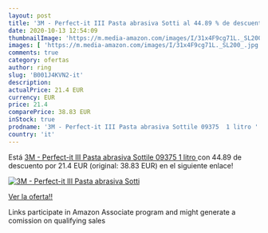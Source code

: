```yaml
---
layout: post
title: '3M - Perfect-it III Pasta abrasiva Sotti al 44.89 % de descuento'
date: 2020-10-13 12:54:09
thumbnailImage: 'https://m.media-amazon.com/images/I/31x4F9cg71L._SL200_.jpg'
images: [ 'https://m.media-amazon.com/images/I/31x4F9cg71L._SL200_.jpg' ]
comments: true
category: ofertas
author: ring
slug: 'B001J4KVN2-it'
description:
actualPrice: 21.4 EUR
currency: EUR
price: 21.4
comparePrice: 38.83 EUR
inStock: true
prodname: '3M - Perfect-it III Pasta abrasiva Sottile 09375  1 litro '
country: 'it'
---
```


Está [3M - Perfect-it III Pasta abrasiva Sottile 09375  1 litro ](https://www.amazon.it/dp/B001J4KVN2/?tag=tolees00-21) con 44.89 de descuento por 21.4 EUR (original: 38.83 EUR) en el siguiente enlace!

[![3M - Perfect-it III Pasta abrasiva Sotti](https://m.media-amazon.com/images/I/31x4F9cg71L._SL200_.jpg)](https://www.amazon.it/dp/B001J4KVN2/?tag=tolees00-21)

[Ver la oferta!!](https://www.amazon.it/dp/B001J4KVN2/?tag=tolees00-21)

Links participate in Amazon Associate program and might generate a comission on qualifying sales


